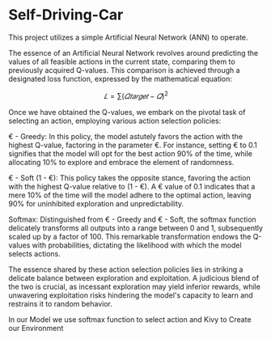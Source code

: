 # Self-Driving-Car

This project utilizes a simple Artificial Neural Network (ANN) to operate.

The essence of an Artificial Neural Network revolves around predicting the values of all feasible actions in the current state, comparing them to previously acquired Q-values. This comparison is achieved through a designated loss function, expressed by the mathematical equation:

```math
𝐿 = \sum(𝑄𝑡𝑎𝑟𝑔𝑒𝑡 - 𝑄)^2
```

Once we have obtained the Q-values, we embark on the pivotal task of selecting an action, employing various action selection policies:

€ - Greedy:
In this policy, the model astutely favors the action with the highest Q-value, factoring in the parameter €. For instance, setting € to 0.1 signifies that the model will opt for the best action 90% of the time, while allocating 10% to explore and embrace the element of randomness.

€ - Soft (1 - €):
This policy takes the opposite stance, favoring the action with the highest Q-value relative to (1 - €). A € value of 0.1 indicates that a mere 10% of the time will the model adhere to the optimal action, leaving 90% for uninhibited exploration and unpredictability.

Softmax:
Distinguished from € - Greedy and € - Soft, the softmax function delicately transforms all outputs into a range between 0 and 1, subsequently scaled up by a factor of 100. This remarkable transformation endows the Q-values with probabilities, dictating the likelihood with which the model selects actions.

The essence shared by these action selection policies lies in striking a delicate balance between exploration and exploitation. A judicious blend of the two is crucial, as incessant exploration may yield inferior rewards, while unwavering exploitation risks hindering the model's capacity to learn and restrains it to random behavior.


In our Model we use softmax function to select action and Kivy to Create our Environment
